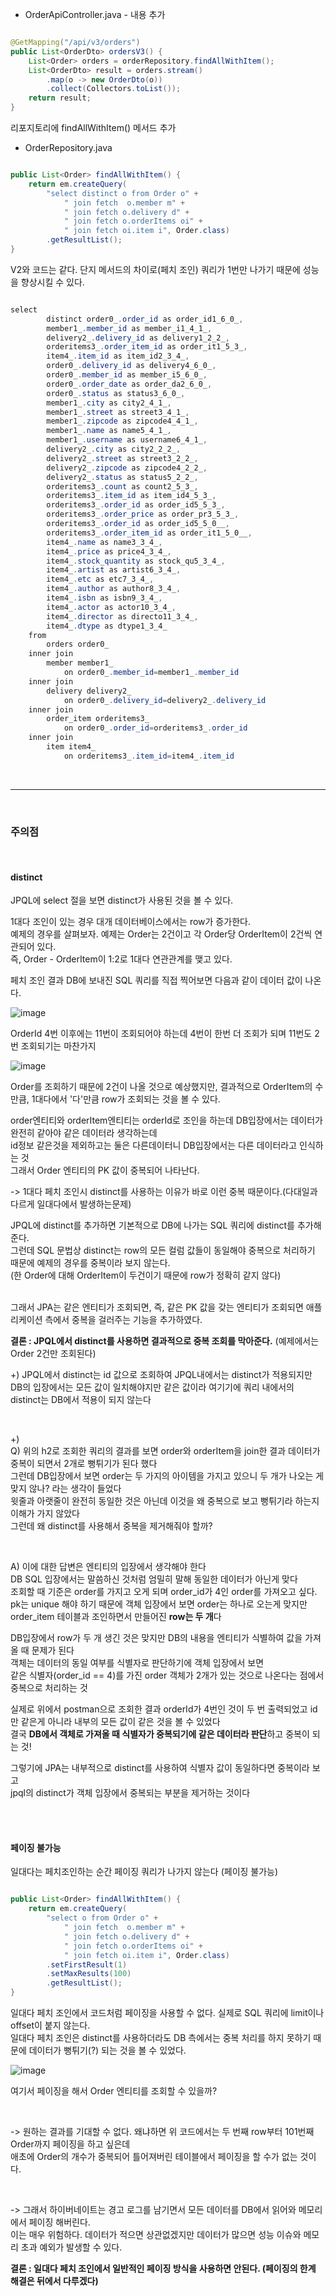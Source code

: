 * OrderApiController.java - 내용 추가

```java

@GetMapping("/api/v3/orders")
public List<OrderDto> ordersV3() {
    List<Order> orders = orderRepository.findAllWithItem();
    List<OrderDto> result = orders.stream()
        .map(o -> new OrderDto(o))
        .collect(Collectors.toList());
    return result;
}

```

리포지토리에 findAllWithItem() 메서드 추가

* OrderRepository.java

```java

public List<Order> findAllWithItem() {
    return em.createQuery(
        "select distinct o from Order o" +
            " join fetch  o.member m" +
            " join fetch o.delivery d" +
            " join fetch o.orderItems oi" +
            " join fetch oi.item i", Order.class)
        .getResultList();
}

```

V2와 코드는 같다. 단지 메서드의 차이로(페치 조인) 쿼리가 1번만 나가기 때문에 성능을 향상시킬 수 있다.

```java

select
        distinct order0_.order_id as order_id1_6_0_,
        member1_.member_id as member_i1_4_1_,
        delivery2_.delivery_id as delivery1_2_2_,
        orderitems3_.order_item_id as order_it1_5_3_,
        item4_.item_id as item_id2_3_4_,
        order0_.delivery_id as delivery4_6_0_,
        order0_.member_id as member_i5_6_0_,
        order0_.order_date as order_da2_6_0_,
        order0_.status as status3_6_0_,
        member1_.city as city2_4_1_,
        member1_.street as street3_4_1_,
        member1_.zipcode as zipcode4_4_1_,
        member1_.name as name5_4_1_,
        member1_.username as username6_4_1_,
        delivery2_.city as city2_2_2_,
        delivery2_.street as street3_2_2_,
        delivery2_.zipcode as zipcode4_2_2_,
        delivery2_.status as status5_2_2_,
        orderitems3_.count as count2_5_3_,
        orderitems3_.item_id as item_id4_5_3_,
        orderitems3_.order_id as order_id5_5_3_,
        orderitems3_.order_price as order_pr3_5_3_,
        orderitems3_.order_id as order_id5_5_0__,
        orderitems3_.order_item_id as order_it1_5_0__,
        item4_.name as name3_3_4_,
        item4_.price as price4_3_4_,
        item4_.stock_quantity as stock_qu5_3_4_,
        item4_.artist as artist6_3_4_,
        item4_.etc as etc7_3_4_,
        item4_.author as author8_3_4_,
        item4_.isbn as isbn9_3_4_,
        item4_.actor as actor10_3_4_,
        item4_.director as directo11_3_4_,
        item4_.dtype as dtype1_3_4_ 
    from
        orders order0_ 
    inner join
        member member1_ 
            on order0_.member_id=member1_.member_id 
    inner join
        delivery delivery2_ 
            on order0_.delivery_id=delivery2_.delivery_id 
    inner join
        order_item orderitems3_ 
            on order0_.order_id=orderitems3_.order_id 
    inner join
        item item4_ 
            on orderitems3_.item_id=item4_.item_id

```

<br/>

---

<br/>

### 주의점

<br/>

#### distinct


JPQL에 select 절을 보면 distinct가 사용된 것을 볼 수 있다.


1대다 조인이 있는 경우 대개 데이터베이스에서는 row가 증가한다. <br/>
예제의 경우를 살펴보자. 예제는 Order는 2건이고 각 Order당 OrderItem이 2건씩 연관되어 있다. <br/>
즉, Order - OrderItem이 1:2로 1대다 연관관계를 맺고 있다.<br/>

페치 조인 결과 DB에 보내진 SQL 쿼리를 직접 찍어보면 다음과 같이 데이터 값이 나온다.

![image](https://user-images.githubusercontent.com/78454649/204816058-45607ced-61e0-4b98-ad25-954cefca2d81.png)

OrderId 4번 이후에는 11번이 조회되어야 하는데 4번이 한번 더 조회가 되며 11번도 2번 조회되기는 마찬가지

![image](https://user-images.githubusercontent.com/78454649/154833270-31a05fd9-49fb-4035-8cd9-73bd0604f681.png)

Order를 조회하기 때문에 2건이 나올 것으로 예상했지만, 결과적으로 OrderItem의 수만큼, 1대다에서 '다'만큼 row가 조회되는 것을 볼 수 있다. <br/>

order엔티티와 orderItem엔티티는 orderId로 조인을 하는데 DB입장에서는 데이터가 완전히 같아야 같은 데이터라 생각하는데 <br/>
id정보 같은것을 제외하고는 둘은 다른데이터니 DB입장에서는 다른 데이터라고 인식하는 것 <br/>
그래서 Order 엔티티의 PK 값이 중복되어 나타난다.

-> 1대다 페치 조인시 distinct를 사용하는 이유가 바로 이런 중복 때문이다.(다대일과 다르게 일대다에서 발생하는문제) <br/>

JPQL에 distinct를 추가하면 기본적으로 DB에 나가는 SQL 쿼리에 distinct를 추가해준다. <br/>
그런데 SQL 문법상 distinct는 row의 모든 컬럼 값들이 동일해야 중복으로 처리하기 때문에 예제의 경우를 중복이라 보지 않는다. <br/>
(한 Order에 대해 OrderItem이 두건이기 때문에 row가 정확히 같지 않다) <br/><br/>

그래서 JPA는 같은 엔티티가 조회되면, 즉, 같은 PK 값을 갖는 엔티티가 조회되면 애플리케이션 측에서 중복을 걸러주는 기능을 추가하였다.

**결론 : JPQL에서 distinct를 사용하면 결과적으로 중복 조회를 막아준다.** (예제에서는 Order 2건만 조회된다)

+) JPQL에서 distinct는 id 값으로 조회하여 JPQL내에서는 distinct가 적용되지만 <br/>
DB의 입장에서는 모든 값이 일치해야지만 같은 값이라 여기기에 쿼리 내에서의 distinct는 DB에서 적용이 되지 않는다 

<br/>

+) <br/>
Q) 위의 h2로 조회한 쿼리의 결과를 보면 order와 orderItem을 join한 결과 데이터가 중복이 되면서 2개로 뻥튀기가 된다 했다 <br/>
그런데 DB입장에서 보면 order는 두 가지의 아이템을 가지고 있으니 두 개가 나오는 게 맞지 않나? 라는 생각이 들었다 <br/>
윗줄과 아랫줄이 완전히 동일한 것은 아닌데 이것을 왜 중복으로 보고 뻥튀기라 하는지 이해가 가지 않았다 <br/>
그런데 왜 distinct를 사용해서 중복을 제거해줘야 할까?

<br/>

A) 이에 대한 답변은 엔티티의 입장에서 생각해야 한다 <br/>
DB SQL 입장에서는 말씀하신 것처럼 엄밀히 말해 동일한 데이터가 아닌게 맞다 <br/>
조회할 때 기준은 order를 가지고 오게 되며 order_id가 4인 order를 가져오고 싶다. <br/>
pk는 unique 해야 하기 때문에 객체 입장에서 보면 order는 하나로 오는게 맞지만 order_item 테이블과 조인하면서 만들어진 **row는 두 개**다

DB입장에서 row가 두 개 생긴 것은 맞지만 DB의 내용을 엔티티가 식별하여 값을 가져올 때 문제가 된다 <br/>
객체는 데이터의 동일 여부를 식별자로 판단하기에 객체 입장에서 보면 <br/>
같은 식별자(order_id == 4)를 가진 order 객체가 2개가 있는 것으로 나온다는 점에서 중복으로 처리하는 것

실제로 위에서 postman으로 조회한 결과 orderId가 4번인 것이 두 번 출력되었고 id만 같은게 아니라 내부의 모든 값이 같은 것을 볼 수 있었다 <br/>
결국 **DB에서 객체로 가져올 때 식별자가 중복되기에 같은 데이터라 판단**하고 중복이 되는 것!

그렇기에 JPA는 내부적으로 distinct를 사용하여 식별자 값이 동일하다면 중복이라 보고 <br/>
jpql의 distinct가 객체 입장에서 중복되는 부분을 제거하는 것이다 



<br/><br/>

#### 페이징 불가능

일대다는 페치조인하는 순간 페이징 쿼리가 나가지 않는다 (페이징 불가능)

```java

public List<Order> findAllWithItem() {
    return em.createQuery(
        "select o from Order o" +
            " join fetch  o.member m" +
            " join fetch o.delivery d" +
            " join fetch o.orderItems oi" +
            " join fetch oi.item i", Order.class)
        .setFirstResult(1)
        .setMaxResults(100)
        .getResultList();
}

```

일대다 페치 조인에서 코드처럼 페이징을 사용할 수 없다. 실제로 SQL 쿼리에 limit이나 offset이 붙지 않는다. <br/>
일대다 페치 조인은 distinct를 사용하더라도 DB 측에서는 중복 처리를 하지 못하기 때문에 데이터가 뻥튀기(?) 되는 것을 볼 수 있었다. 

![image](https://user-images.githubusercontent.com/78454649/154833586-90cfe457-700b-45b5-af91-4b8524e59b08.png)

여기서 페이징을 해서 Order 엔티티를 조회할 수 있을까? 

<br/>

-> 원하는 결과를 기대할 수 없다. 왜냐하면 위 코드에서는 두 번째 row부터 101번째 Order까지 페이징을 하고 싶은데 <br/>
애초에 Order의 개수가 중복되어 틀어져버린 테이블에서 페이징을 할 수가 없는 것이다.

<br/>

-> 그래서 하이버네이트는 경고 로그를 남기면서 모든 데이터를 DB에서 읽어와 메모리에서 페이징 해버린다. <br/>
이는 매우 위험하다. 데이터가 적으면 상관없겠지만 데이터가 많으면 성능 이슈와 메모리 초과 예외가 발생할 수 있다.<br/>

**결론 : 일대다 페치 조인에서 일반적인 페이징 방식을 사용하면 안된다. (페이징의 한계 해결은 뒤에서 다루겠다)**




